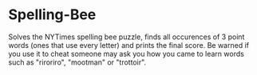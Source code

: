 # Spelling-Bee
Solves the NYTimes spelling bee puzzle, finds all occurences of 3 point words (ones that use every letter) and prints the final score. 
Be warned if you use it to cheat someone may ask you how you came to learn words such as "riroriro", "mootman" or "trottoir".
